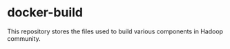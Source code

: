 docker-build
============

This repository stores the files used to build various components in Hadoop community.
